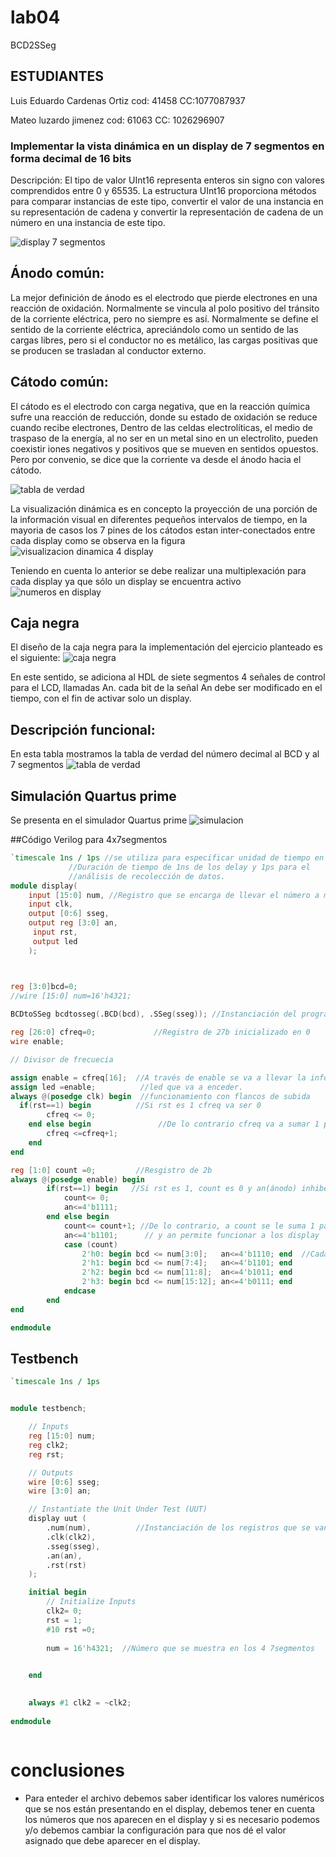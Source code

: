 # lab04
BCD2SSeg

## ESTUDIANTES

Luis Eduardo Cardenas Ortiz
cod: 41458 CC:1077087937


Mateo luzardo jimenez
cod: 61063  CC: 1026296907


### Implementar la vista dinámica en un display de 7 segmentos en forma decimal de 16 bits

Descripción:
El tipo de valor UInt16 representa enteros sin signo con valores comprendidos entre 0 y 65535.
La estructura UInt16 proporciona métodos para comparar instancias de este tipo, convertir el valor de una instancia en su representación de cadena y convertir la representación de cadena de un número en una instancia de este tipo.

![display 7 segmentos](https://github.com/ELINGAP-7545/lab04-grupo-8/blob/master/display/300px-7_segment_display_labeled.svg.png)

## Ánodo común:
La mejor definición de ánodo es el electrodo que pierde electrones en una reacción de oxidación. Normalmente se vincula al polo positivo del tránsito de la corriente eléctrica, pero no siempre es así. Normalmente se define el sentido de la corriente eléctrica, apreciándolo como un sentido de las cargas libres, pero si el conductor no es metálico, las cargas positivas que se producen se trasladan al conductor externo.

## Cátodo común:
El cátodo es el electrodo con carga negativa, que en la reacción química sufre una reacción de reducción, donde su estado de oxidación se reduce cuando recibe electrones, Dentro de las celdas electrolíticas, el medio de traspaso de la energía, al no ser en un metal sino en un electrolito, pueden coexistir iones negativos y positivos que se mueven en sentidos opuestos. Pero por convenio, se dice que la corriente va desde el ánodo hacia el cátodo.

![tabla de verdad](https://github.com/ELINGAP-7545/lab04-grupo-8/blob/master/simulacion%204%207%20segmentos/catodo%20comun.jpg)




La visualización dinámica es en concepto la proyección de una porción de la información visual en diferentes pequeños intervalos de tiempo, en la mayoria de casos los 7 pines de los cátodos estan inter-conectados entre cada display como se observa en la figura 
![visualizacion dinamica 4 display](https://github.com/Fabeltranm/SPARTAN6-ATMEGA-MAX5864/blob/master/lab/lab04_display_7segx4/doc/conex.png)

Teniendo en cuenta lo anterior se debe realizar una multiplexación para cada display ya que sólo un display se encuentra activo
![numeros en display](https://github.com/ELINGAP-7545/lab04-grupo-8/blob/master/numeros/numeros.gif)

## Caja negra
El diseño de la caja negra para la implementación del ejercicio planteado es el siguiente:
![caja negra](https://github.com/Fabeltranm/SPARTAN6-ATMEGA-MAX5864/blob/master/lab/lab04_display_7segx4/doc/display_7segx4.jpg)

En este sentido, se adiciona al HDL de siete segmentos 4 señales de control para el LCD, llamadas An. cada bit de la señal An debe ser modificado en el tiempo, con el fin de activar solo un display.

## Descripción funcional: 
En esta tabla mostramos la tabla de verdad del número decimal al BCD y al 7 segmentos
![tabla de verdad](https://github.com/ELINGAP-7545/lab04-grupo-8/blob/master/TABLA/TABLA%201.jpg)

## Simulación Quartus prime 
Se presenta en el simulador Quartus prime 
![simulacion](https://github.com/ELINGAP-7545/lab04-grupo-8/blob/master/simulacion%204%207%20segmentos/simulacion%204%20%207segmentos.jpg)

##Código Verilog para 4x7segmentos

```verilog
`timescale 1ns / 1ps //se utiliza para especificar unidad de tiempo en la simulación.  
		     //Duración de tiempo de 1ns de los delay y 1ps para el 
		     //análisis de recolección de datos. 
module display(
    input [15:0] num, //Registro que se encarga de llevar el número a mostrar en los display
    input clk,
    output [0:6] sseg,
    output reg [3:0] an,
	 input rst,
	 output led
    );



reg [3:0]bcd=0; 
//wire [15:0] num=16'h4321;
 
BCDtoSSeg bcdtosseg(.BCD(bcd), .SSeg(sseg)); //Instanciación del programa BCDtoSSeg básico para un 7 segmentos.

reg [26:0] cfreq=0; 			//Registro de 27b inicializado en 0
wire enable;

// Divisor de frecuecia

assign enable = cfreq[16];  //A través de enable se va a llevar la información de qué parte del display debe encender. Cfreq es 16 porque son 4 7seg de 4b c/u.
assign led =enable;			 //led que va a enceder.
always @(posedge clk) begin  //funcionamiento con flancos de subida
  if(rst==1) begin          //Si rst es 1 cfreq va ser 0
		cfreq <= 0;				 
	end else begin				 //De lo contrario cfreq va a sumar 1 para asignar la frecuencia al display correspondiente
		cfreq <=cfreq+1;		
	end
end

reg [1:0] count =0;         //Resgistro de 2b
always @(posedge enable) begin
		if(rst==1) begin   //Si rst es 1, count es 0 y an(ánodo) inhibe el funcionamiento de todos los display
			count<= 0;
			an<=4'b1111; 
		end else begin 
			count<= count+1; //De lo contrario, a count se le suma 1 para poder ingresar al case del display correspondiente
			an<=4'b1101;	  // y an permite funcionar a los display    
			case (count) 
				2'h0: begin bcd <= num[3:0];   an<=4'b1110; end  //Cada display tiene asignados 4b para la representación numérica, 0-F
				2'h1: begin bcd <= num[7:4];   an<=4'b1101; end 
				2'h2: begin bcd <= num[11:8];  an<=4'b1011; end 
				2'h3: begin bcd <= num[15:12]; an<=4'b0111; end 
			endcase
		end
end

endmodule

```

## Testbench


```verilog
`timescale 1ns / 1ps


module testbench;

	// Inputs
	reg [15:0] num;
	reg clk2;
	reg rst;

	// Outputs
	wire [0:6] sseg;
	wire [3:0] an;

	// Instantiate the Unit Under Test (UUT)
	display uut (
		.num(num),			//Instanciación de los registros que se van a utilizar del projecto  
		.clk(clk2), 
		.sseg(sseg), 
		.an(an), 
		.rst(rst)
	);                            

	initial begin
		// Initialize Inputs
		clk2= 0;			
		rst = 1;
		#10 rst =0;
		
		num = 16'h4321;  //Número que se muestra en los 4 7segmentos
        

	end
      

	always #1 clk2 = ~clk2;
	
endmodule



```
# conclusiones 
* Para enteder el archivo debemos saber identificar los valores numéricos que se nos están presentando en el display, debemos tener en cuenta los números que nos aparecen en el display y si es necesario podemos y/o debemos cambiar la configuración para que nos dé el valor asignado que debe aparecer en el display.





 
